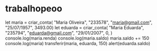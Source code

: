 # trabalhopeoo
let maria = criar_conta(
      "Maria Oliveira",
      "233578",
      "maria@gmail.com",
      "25/07/1957",
      3493.00)
let eduarda = criar_conta(
        "Maria Eduarda",
        "235794",
        "eduarda@gmail.com",
        "29/01/2007",
        0,
)
console.log(maria.renda)
console.log(maria.saldo)
maria.saldo += 150
console.log(maria)
transferir(maria, eduarda, 150)
alert(eduarda.saldo)
